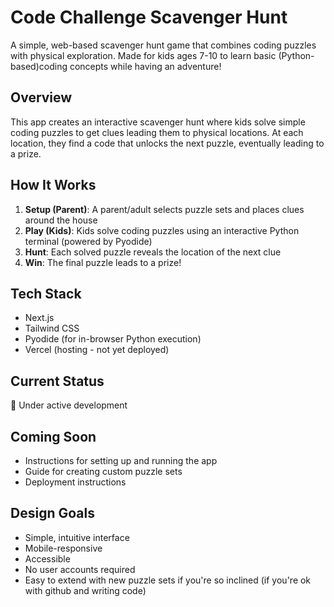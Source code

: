 # Code Challenge Scavenger Hunt

A simple, web-based scavenger hunt game that combines coding puzzles with physical exploration. Made for kids ages 7-10 to learn basic (Python-based)coding concepts while having an adventure!

## Overview

This app creates an interactive scavenger hunt where kids solve simple coding puzzles to get clues leading them to physical locations. At each location, they find a code that unlocks the next puzzle, eventually leading to a prize.

## How It Works

1. **Setup (Parent)**: A parent/adult selects puzzle sets and places clues around the house
2. **Play (Kids)**: Kids solve coding puzzles using an interactive Python terminal (powered by Pyodide)
3. **Hunt**: Each solved puzzle reveals the location of the next clue
4. **Win**: The final puzzle leads to a prize!

## Tech Stack

- Next.js
- Tailwind CSS
- Pyodide (for in-browser Python execution)
- Vercel (hosting - not yet deployed)

## Current Status

🚧 Under active development

## Coming Soon

- Instructions for setting up and running the app
- Guide for creating custom puzzle sets
- Deployment instructions

## Design Goals

- Simple, intuitive interface
- Mobile-responsive
- Accessible
- No user accounts required
- Easy to extend with new puzzle sets if you're so inclined (if you're ok with github and writing code)
